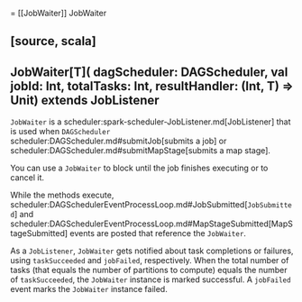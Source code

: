 = [[JobWaiter]] JobWaiter

[source, scala]
----
JobWaiter[T](
  dagScheduler: DAGScheduler,
  val jobId: Int,
  totalTasks: Int,
  resultHandler: (Int, T) => Unit)
extends JobListener
----

`JobWaiter` is a scheduler:spark-scheduler-JobListener.md[JobListener] that is used when `DAGScheduler` scheduler:DAGScheduler.md#submitJob[submits a job] or scheduler:DAGScheduler.md#submitMapStage[submits a map stage].

You can use a `JobWaiter` to block until the job finishes executing or to cancel it.

While the methods execute, scheduler:DAGSchedulerEventProcessLoop.md#JobSubmitted[`JobSubmitted`] and scheduler:DAGSchedulerEventProcessLoop.md#MapStageSubmitted[MapStageSubmitted] events are posted that reference the `JobWaiter`.

As a `JobListener`, `JobWaiter` gets notified about task completions or failures, using `taskSucceeded` and `jobFailed`, respectively. When the total number of tasks (that equals the number of partitions to compute) equals the number of `taskSucceeded`, the `JobWaiter` instance is marked successful. A `jobFailed` event marks the `JobWaiter` instance failed.
